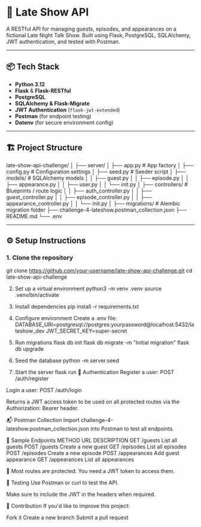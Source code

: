 
# 🎤 Late Show API

A RESTful API for managing guests, episodes, and appearances on a fictional Late Night Talk Show. Built using Flask, PostgreSQL, SQLAlchemy, JWT authentication, and tested with Postman.

---

## 📦 Tech Stack

- **Python 3.12**
- **Flask** & **Flask-RESTful**
- **PostgreSQL**
- **SQLAlchemy & Flask-Migrate**
- **JWT Authentication** (`flask-jwt-extended`)
- **Postman** (for endpoint testing)
- **Dotenv** (for secure environment config)

---

## 🏗️ Project Structure

late-show-api-challenge/
│
├── server/
│ ├── app.py # App factory
│ ├── config.py # Configuration settings
│ ├── seed.py # Seeder script
│ ├── models/ # SQLAlchemy models
│ │ ├── guest.py
│ │ ├── episode.py
│ │ ├── appearance.py
│ │ ├── user.py
│ │ └── init.py
│ ├── controllers/ # Blueprints / route logic
│ │ ├── auth_controller.py
│ │ ├── guest_controller.py
│ │ ├── episode_controller.py
│ │ ├── appearance_controller.py
│ │ └── init.py
│
├── migrations/ # Alembic migration folder
├── challenge-4-lateshow.postman_collection.json
├── README.md
└── .env



---

## ⚙️ Setup Instructions

### 1. Clone the repository
git clone https://github.com/your-username/late-show-api-challenge.git
cd late-show-api-challenge

2. Set up a virtual environment
python3 -m venv .venv
source .venv/bin/activate

3. Install dependencies
pip install -r requirements.txt

4. Configure environment
Create a .env file:
DATABASE_URI=postgresql://postgres:yourpassword@localhost:5432/lateshow_dev
JWT_SECRET_KEY=super-secret

5. Run migrations
flask db init
flask db migrate -m "Initial migration"
flask db upgrade

6. Seed the database
python -m server.seed

7. Start the server
flask run
🔐 Authentication
Register a user: POST /auth/register

Login a user: POST /auth/login

Returns a JWT access token to be used on all protected routes via the Authorization: Bearer <token> header.

📬 Postman Collection
Import challenge-4-lateshow.postman_collection.json into Postman to test all endpoints.

🚀 Sample Endpoints
METHOD	URL	DESCRIPTION
GET	/guests	List all guests
POST	/guests	Create a new guest
GET	/episodes	List all episodes
POST	/episodes	Create a new episode
POST	/appearances	Add guest appearance
GET	/appearances	List all appearances

🔐 Most routes are protected. You need a JWT token to access them.

🧪 Testing
Use Postman or curl to test the API.

Make sure to include the JWT in the headers when required.

🙌 Contribution
If you'd like to improve this project:

Fork it
Create a new branch
Submit a pull request
